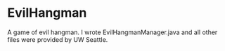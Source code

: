 # EvilHangman
A game of evil hangman. I wrote EvilHangmanManager.java and all other files were provided by UW Seattle.
